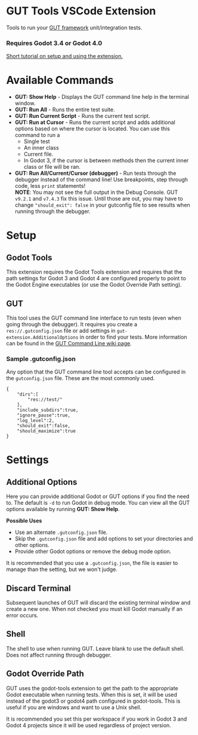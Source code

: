 # GUT Tools VSCode Extension
Tools to run your [GUT framework](https://github.com/bitwes/Gut/) unit/integration tests.

### Requires Godot 3.4 or Godot 4.0

[Short tutorial on setup and using the extension.](https://youtu.be/pqcA8A52CMs)

# Available Commands
* __GUT: Show Help__ - Displays the GUT command line help in the terminal window.
* __GUT: Run All__ - Runs the entire test suite.
* __GUT: Run Current Script__ - Runs the current test script.
* __GUT: Run at Cursor__ - Runs the current script and adds additional options based on where the cursor is located.  You can use this command to run a
    * Single test
    * An inner class
    * Current file.
    * In Godot 3, if the cursor is between methods then the current inner class or file will be ran.
* __GUT:  Run All/Current/Cursor (debugger)__ - Run tests through the debugger instead of the command line!  Use breakpoints, step through code, less `print` statements!   <br/>
__NOTE__:  You may not see the full output in the Debug Console.  GUT `v9.2.1` and `v7.4.3` fix this issue.  Until those are out, you may have to change `"should_exit": false` in your gutconfig file to see results when running through the debugger.


# Setup
## Godot Tools
This extension requires the Godot Tools extension and requires that the path settings for Godot 3 and Godot 4 are configured properly to point to the Godot Engine executables (or use the Godot Override Path setting).


## GUT
This tool uses the GUT command line interface to run tests (even when going through the debugger).  It requires you create a `res://.gutconfig.json` file or add settings in `gut-extension.AdditionalOptions` in order to find your tests.  More information can be found in the [GUT Command Line wiki page](https://github.com/bitwes/Gut/wiki/Command-Line).

### Sample .gutconfig.json
Any option that the GUT command line tool accepts can be configured in the `gutconfig.json` file.  These are the most commonly used.
```
{
    "dirs":[
        "res://test/"
    ],
    "include_subdirs":true,
    "ignore_pause":true,
    "log_level":2,
    "should_exit":false,
    "should_maximize":true
}
```

# Settings
## Additional Options
 Here you can provide additional Godot or GUT options if you find the need to.  The default is `-d` to run Godot in debug mode.  You can view all the GUT options available by running __GUT: Show Help__.

__Possible Uses__
 * Use an alternate `.gutconfig.json` file.
 * Skip the `.gutconfig.json` file and add options to set your directories and other options.
 * Provide other Godot options or remove the debug mode option.

 It is recommended that you use a `.gutconfig.json`, the file is easier to manage than the setting, but we won't judge.


## Discard Terminal
Subsequent launches of GUT will discard the existing terminal window and create a new one.  When not checked you must kill Godot manually if an error occurs.


## Shell
The shell to use when running GUT.  Leave blank to use the default shell.  Does not affect running through debugger.


## Godot Override Path
GUT uses the godot-tools extension to get the path to the appropriate Godot executable when running tests.  When this is set, it will be used instead of the godot3 or godot4 path configured in godot-tools.  This is useful if you are windows and want to use a Unix shell.

It is recommended you set this per workspace if you work in Godot 3 and Godot 4 projects since it will be used regardless of project version.
